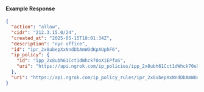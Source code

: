 <!-- Code generated for API Clients. DO NOT EDIT. -->

#### Example Response

```json
{
  "action": "allow",
  "cidr": "212.3.15.0/24",
  "created_at": "2025-05-15T18:01:34Z",
  "description": "nyc office",
  "id": "ipr_2x8ubepXxNndDbAmWOdKpAUphF6",
  "ip_policy": {
    "id": "ipp_2x8ubh61Cct1dWhck70oXiEPfaS",
    "uri": "https://api.ngrok.com/ip_policies/ipp_2x8ubh61Cct1dWhck70oXiEPfaS"
  },
  "uri": "https://api.ngrok.com/ip_policy_rules/ipr_2x8ubepXxNndDbAmWOdKpAUphF6"
}
```

